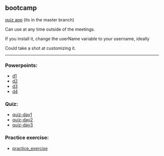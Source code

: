 ## bootcamp

[quiz app](https://github.com/DMalonas/quiz-app) (its in the master branch)

Can use at any time outside of the meetings.

If you install it, change the userName variable to your username, ideally <first-forename-letter><surname>

Could take a shot at customizing it.

---

### Powerpoints:

- [d1](https://drive.google.com/drive/folders/1FyvoeBlWkKHzQnzeMSJmQ1hG_cmACbpi?usp=sharing)
- [d2](https://drive.google.com/drive/folders/1xlQyciLeFPD0mGFasZy81xCKUvKPGW1J?usp=sharing)
- [d3](https://drive.google.com/drive/folders/1qYvwzRBblxWS26gxpLF949Tm1skWGgrb?usp=sharing)
- [d4](https://drive.google.com/drive/folders/1Ys3s9wMj5lcxSjqNwx90hE9KfR7nP-kh?usp=sharing)

### Quiz:
- [quiz-day1](https://docs.google.com/forms/d/e/1FAIpQLSc2C0rjfJGDFMtvdxB_FtaXLV2hP2tOl3487f7aYM83166zcA/viewform?usp=sharing)  
- [quiz-day2](https://docs.google.com/forms/d/e/1FAIpQLSeFzufWiQ761iCSkQ1v9VJGk7QcUX99JWx0jAIZtoTjpG-dxg/viewform?usp=sharing)
- [quiz-day3](https://forms.gle/9wnYDMbstD5PsLtEA)

### Practice exercise:  
- [practice_exercise](https://drive.google.com/drive/folders/19qcMoqJ92m3gEphj0ntAdDf0m8sudJYK?usp=sharing)
